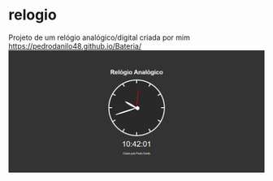 # relogio
Projeto de um relógio analógico/digital criada por mim
https://pedrodanilo48.github.io/Bateria/
<img src="img/index.png">
